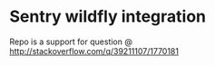 # Sentry wildfly integration
Repo is a support for question @ http://stackoverflow.com/q/39211107/1770181
